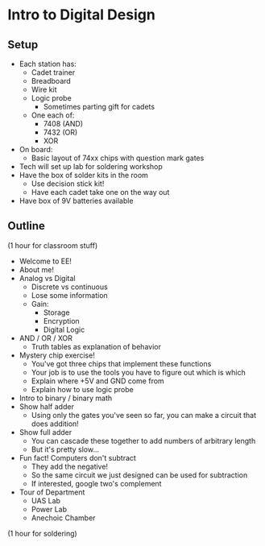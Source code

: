 # Intro to Digital Design

## Setup

- Each station has:
  - Cadet trainer
  - Breadboard
  - Wire kit
  - Logic probe
    - Sometimes parting gift for cadets
  - One each of:
    - 7408 (AND)
    - 7432 (OR)
    - XOR
- On board:
  - Basic layout of 74xx chips with question mark gates
- Tech will set up lab for soldering workshop
- Have the box of solder kits in the room
  - Use decision stick kit!
  - Have each cadet take one on the way out
- Have box of 9V batteries available

## Outline

(1 hour for classroom stuff)

- Welcome to EE!
- About me!
- Analog vs Digital
  - Discrete vs continuous
  - Lose some information
  - Gain:
    - Storage
    - Encryption
    - Digital Logic
- AND / OR / XOR
  - Truth tables as explanation of behavior
- Mystery chip exercise!
  - You've got three chips that implement these functions
  - Your job is to use the tools you have to figure out which is which
  - Explain where +5V and GND come from
  - Explain how to use logic probe
- Intro to binary / binary math
- Show half adder
  - Using only the gates you've seen so far, you can make a circuit that does addition!
- Show full adder
  - You can cascade these together to add numbers of arbitrary length
  - But it's pretty slow...
- Fun fact! Computers don't subtract
  - They add the negative!
  - So the same circuit we just designed can be used for subtraction
  - If interested, google two's complement
- Tour of Department
  - UAS Lab
  - Power Lab
  - Anechoic Chamber

(1 hour for soldering)
